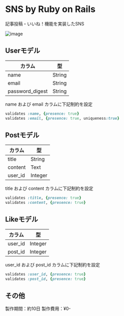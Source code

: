 # SNS by Ruby on Rails
記事投稿・いいね！機能を実装したSNS

![image](https://github.com/tanakadaichi1989/SNS_by_Ruby_on_Rails/blob/master/image.png)

## Userモデル

|カラム|型|
|-|-|
|name|String|
|email|String|
|password_digest|String| ※passwordカラムをBCRyptを利用して暗号化

name および email カラムに下記制約を設定
```Ruby:models/user.rb
validates :name, {presence: true}
validates :email, {presence: true, uniqueness:true}
```

## Postモデル

|カラム|型|
|-|-|
|title|String|
|content|Text|
|user_id|Integer| ※Userモデルと紐付け

title および content カラムに下記制約を設定
```Ruby:models/post.rb
validates :title, {presence: true}
validates :content, {presence: true}
```

## Likeモデル
|カラム|型|
|-|-|
|user_id|Integer|
|post_id|Integer|

user_id および post_id カラムに下記制約を設定
```Ruby:models/like.rb
validates :user_id, {presence: true}
validates :post_id, {presence: true}
```

## その他
製作期間：約10日
製作費用：¥0-
